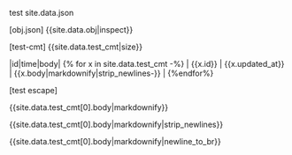 

test site.data.json

[obj.json]
{{site.data.obj|inspect}}

[test-cmt]
{{site.data.test_cmt|size}}



|id|time|body| 
{% for x in site.data.test_cmt -%}
| {{x.id}} | {{x.updated_at}} | {{x.body|markdownify|strip_newlines-}} | 
{%endfor%}


[test escape]

{{site.data.test_cmt[0].body|markdownify}}

{{site.data.test_cmt[0].body|markdownify|strip_newlines}}

{{site.data.test_cmt[0].body|markdownify|newline_to_br}}
